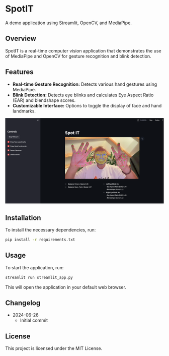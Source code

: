 # SpotIT

A demo application using Streamlit, OpenCV, and MediaPipe.

## Overview

SpotIT is a real-time computer vision application that demonstrates the use of MediaPipe and OpenCV for gesture recognition and blink detection. 

## Features

- **Real-time Gesture Recognition:** Detects various hand gestures using MediaPipe.
- **Blink Detection:** Detects eye blinks and calculates Eye Aspect Ratio (EAR) and blendshape scores.
- **Customizable Interface:** Options to toggle the display of face and hand landmarks.
  
![SpotIT](imgs/demo.png)

## Installation

To install the necessary dependencies, run:

```bash
pip install -r requirements.txt
```

## Usage

To start the application, run:

```bash
streamlit run streamlit_app.py
```

This will open the application in your default web browser.

## Changelog

- 2024-06-26
  - Initial commit

## License

This project is licensed under the MIT License.